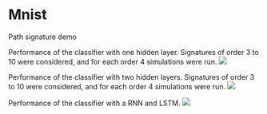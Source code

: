 # Mnist

Path signature demo

Performance of the classifier with one hidden layer. Signatures of order 3 to 10 were considered, and for each order 4 simulations were run.
![](https://github.com/summerlvsong/Mnist/raw/master/demo/picture/simplenetwork_local.jpg)


Performance of the classifier with two hidden layers. Signatures of order 3 to 10 were considered, and for each order 4 simulations were run.
![](https://github.com/summerlvsong/Mnist/raw/master/demo/picture/complexnetwork_local.jpg)


Performance of the classifier with a RNN and LSTM.
![](https://github.com/summerlvsong/Mnist/raw/master/demo/picture/dyadic_interval_complexnetwork_slover_with_LSTM.jpg)


